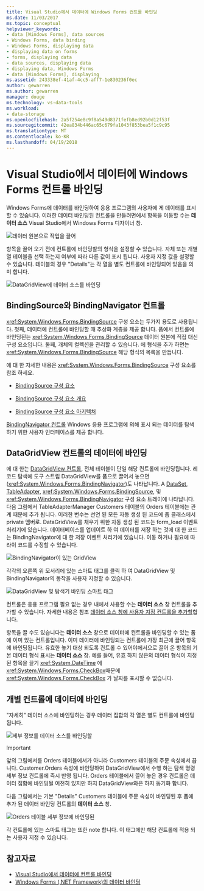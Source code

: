 ```yaml
---
title: Visual Studio에서 데이터에 Windows Forms 컨트롤 바인딩
ms.date: 11/03/2017
ms.topic: conceptual
helpviewer_keywords:
- data [Windows Forms], data sources
- Windows Forms, data binding
- Windows Forms, displaying data
- displaying data on forms
- forms, displaying data
- data sources, displaying data
- displaying data, Windows Forms
- data [Windows Forms], displaying
ms.assetid: 243338ef-41af-4cc5-aff7-1e830236f0ec
author: gewarren
ms.author: gewarren
manager: douge
ms.technology: vs-data-tools
ms.workload:
- data-storage
ms.openlocfilehash: 2a5f254e8c9f8a549d8371fefb8ed92b0d12f53f
ms.sourcegitcommit: 42ea834b446ac65c679fa1043f853bea5f1c9c95
ms.translationtype: MT
ms.contentlocale: ko-KR
ms.lasthandoff: 04/19/2018
---
```

# <a name="bind-windows-forms-controls-to-data-in-visual-studio"></a>Visual Studio에서 데이터에 Windows Forms 컨트롤 바인딩
Windows Forms에 데이터를 바인딩하여 응용 프로그램의 사용자에 게 데이터를 표시할 수 있습니다. 이러한 데이터 바인딩된 컨트롤을 만들려면에서 항목을 이동할 수는 **데이터 소스** Visual Studio에서 Windows Forms 디자이너 창.

![데이터 원본으로 작업을 끌어](../data-tools/media/raddata-data-source-drag-operation.png "raddata 데이터 소스 끌기 작업")

항목을 끌어 오기 전에 컨트롤에 바인딩할의 형식을 설정할 수 있습니다. 자체 또는 개별 열 테이블을 선택 하는지 여부에 따라 다른 값이 표시 됩니다.  사용자 지정 값을 설정할 수 있습니다. 테이블의 경우 "Details"는 각 열을 별도 컨트롤에 바인딩되어 있음을 의미 합니다.

![DataGridView에 데이터 소스를 바인딩](../data-tools/media/raddata-bind-data-source-to-datagridview.png "raddata DataGridView에 데이터 원본 바인드")

## <a name="bindingsource-and-bindingnavigator-controls"></a>BindingSource와 BindingNavigator 컨트롤
<xref:System.Windows.Forms.BindingSource> 구성 요소는 두가지 용도로 사용됩니다. 첫째, 데이터에 컨트롤에 바인딩할 때 추상화 계층을 제공 합니다. 폼에서 컨트롤에 바인딩된는 <xref:System.Windows.Forms.BindingSource> 데이터 원본에 직접 대신 구성 요소입니다. 둘째, 개체의 컬렉션을 관리할 수 있습니다. 에 형식을 추가 하면는 <xref:System.Windows.Forms.BindingSource> 해당 형식의 목록을 만듭니다.

에 대 한 자세한 내용은 <xref:System.Windows.Forms.BindingSource> 구성 요소를 참조 하세요.

-   [BindingSource 구성 요소](/dotnet/framework/winforms/controls/bindingsource-component)

-   [BindingSource 구성 요소 개요](/dotnet/framework/winforms/controls/bindingsource-component-overview)

-   [BindingSource 구성 요소 아키텍처](/dotnet/framework/winforms/controls/bindingsource-component-architecture)

[BindingNavigator 컨트롤](/dotnet/framework/winforms/controls/bindingnavigator-control-windows-forms) Windows 응용 프로그램에 의해 표시 되는 데이터를 탐색 하기 위한 사용자 인터페이스를 제공 합니다.

## <a name="bind-to-data-in-a-datagridview-control"></a>DataGridView 컨트롤의 데이터에 바인딩
에 대 한는 [DataGridView 컨트롤](/dotnet/framework/winforms/controls/datagridview-control-overview-windows-forms), 전체 테이블이 단일 해당 컨트롤에 바인딩됩니다. 레코드 탐색에 도구 스트립 DataGridView를 폼으로 끌어서 놓으면 (<xref:System.Windows.Forms.BindingNavigator>)도 나타납니다. A [DataSet](../data-tools/dataset-tools-in-visual-studio.md), [TableAdapter](../data-tools/create-and-configure-tableadapters.md), <xref:System.Windows.Forms.BindingSource>, 및 <xref:System.Windows.Forms.BindingNavigator> 구성 요소 트레이에 나타납니다. 다음 그림에서 TableAdapterManager Customers 테이블의 Orders 테이블에는 관계 때문에 추가 됩니다. 이러한 변수는 선언 된 모든 자동 생성 된 코드에 폼 클래스에서 private 멤버로. DataGridView를 채우기 위한 자동 생성 된 코드는 form_load 이벤트 처리기에 있습니다. 데이터베이스를 업데이트 하 여 데이터를 저장 하는 것에 대 한 코드는 BindingNavigator에 대 한 저장 이벤트 처리기에 있습니다. 이동 하거나 필요에 따라이 코드를 수정할 수 있습니다.

![BindingNavigator이 있는 GridView](../data-tools/media/raddata-gridview-with-bindingnavigator.png "raddata BindingNavigator이 있는 GridView")

각각의 오른쪽 위 모서리에 있는 스마트 태그를 클릭 하 여 DataGridView 및 BindingNavigator의 동작을 사용자 지정할 수 있습니다.

![DataGridView 및 탐색기 바인딩 스마트 태그](../data-tools/media/raddata-datagridview-and-binding-navigator-smart-tags.png "raddata DataGridView 및 탐색기 바인딩 스마트 태그")

컨트롤은 응용 프로그램 필요 없는 경우 내에서 사용할 수는 **데이터 소스** 창 컨트롤을 추가할 수 있습니다. 자세한 내용은 참조 [데이터 소스 창에 사용자 지정 컨트롤을 추가할](../data-tools/add-custom-controls-to-the-data-sources-window.md)합니다.

항목을 끌 수도 있습니다는 **데이터 소스** 창으로 데이터에 컨트롤을 바인딩할 수 있는 폼에 이미 있는 컨트롤입니다. 이미 데이터에 바인딩되는 컨트롤에 가장 최근에 끌어 항목에 바인딩됩니다. 유효한 놓기 대상 되도록 컨트롤 수 있어야에서으로 끌어 온 항목의 기본 데이터 형식 표시는 **데이터 소스** 창. 예를 들어, 유효 하지 않은의 데이터 형식이 지정 된 항목을 끌기 <xref:System.DateTime> 에 <xref:System.Windows.Forms.CheckBox>때문에 <xref:System.Windows.Forms.CheckBox> 가 날짜를 표시할 수 없습니다.

## <a name="bind-to-data-in-individual-controls"></a>개별 컨트롤에 데이터에 바인딩
"자세히" 데이터 소스에 바인딩하는 경우 데이터 집합의 각 열은 별도 컨트롤에 바인딩됩니다.

![세부 정보를 데이터 소스를 바인딩할](../data-tools/media/raddata-bind-data-source-to-details.png "raddata 세부 정보를 데이터 원본 바인드")

> [!IMPORTANT]
> 앞의 그림에서를 Orders 테이블에서가 아니라 Customers 테이블의 주문 속성에서 끕니다. Customer.Orders 속성에 바인딩하여 DataGridView에서 수행 하는 탐색 명령 세부 정보 컨트롤에 즉시 반영 됩니다. Orders 테이블에서 끌어 놓은 경우 컨트롤은 데이터 집합에 바인딩될 여전히 있지만 하지 DataGridView와은 하지 동기화 합니다.

다음 그림에서는 기본 "Details" Customers 테이블에 주문 속성이 바인딩된 후 폼에 추가 된 데이터 바인딩 컨트롤의 **데이터 소스** 창.

![Orders 테이블 세부 정보에 바인딩된](../data-tools/media/raddata-orders-table-bound-to-details.png "raddata Orders 테이블 세부 정보에 연결")

각 컨트롤에 있는 스마트 태그는 또한 note 합니다. 이 태그에만 해당 컨트롤에 적용 되는 사용자 지정 수 있습니다.

## <a name="see-also"></a>참고자료

- [Visual Studio에서 데이터에 컨트롤 바인딩](../data-tools/bind-controls-to-data-in-visual-studio.md)
- [Windows Forms (.NET Framework)의 데이터 바인딩](/dotnet/framework/winforms/windows-forms-data-binding)